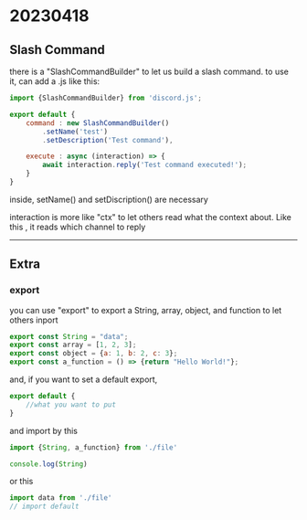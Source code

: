 # 20230418

## Slash Command

there is a "SlashCommandBuilder" to let us build a slash command.
to use it, can add a .js like this:

```js
import {SlashCommandBuilder} from 'discord.js';

export default {
    command : new SlashCommandBuilder()
        .setName('test')
        .setDescription('Test command'),

    execute : async (interaction) => {
        await interaction.reply('Test command executed!');  
    }
}
```

inside, setName() and setDiscription() are necessary

interaction is more like "ctx" to let others read what the context about. Like this , it reads which channel to reply

---

## Extra

### export

you can use "export" to export a String, array, object, and function to let others inport

```js
export const String = "data";
export const array = [1, 2, 3];
export const object = {a: 1, b: 2, c: 3};
export const a_function = () => {return "Hello World!"};
```

and, if you want to set a default export,

```js
export default {
    //what you want to put
}
```

and import by this

```js
import {String, a_function} from './file'

console.log(String)

```

or this

```js
import data from './file'
// import default
```
